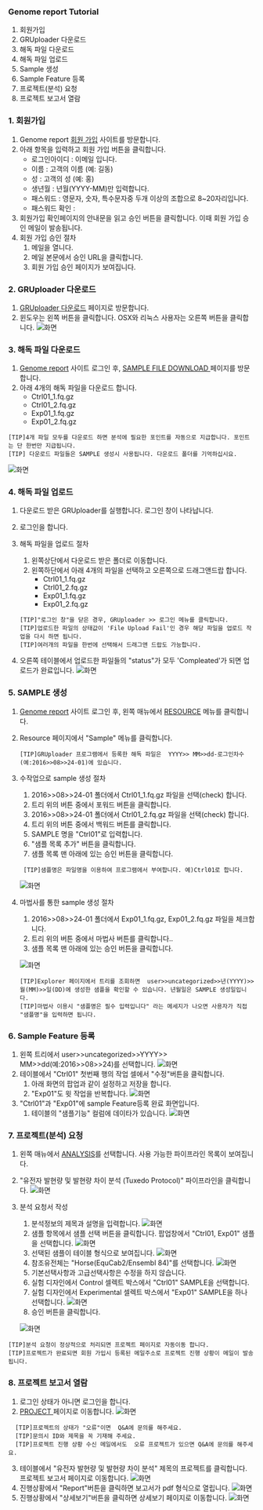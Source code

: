 ### Genome report Tutorial

1. 회원가입
2. GRUploader 다운로드
3. 해독 파일 다운로드
4. 해독 파일 업로드
5. Sample 생성
6. Sample Feature 등록
7. 프로젝트(분석) 요청
8. 프로젝트 보고서 열람

### 1. 회원가입
1. Genome report  <a href="https://omics.genome-report.com/member" target="_blank"> 회원 가입</a> 사이트를 방문합니다.
1. 아래 항목을 입력하고 회원 가입 버튼을 클릭합니다.
    - 로그인아이디 : 이메일 입니다.
    - 이름  : 고객의 이름 (예: 길동)
    - 성   : 고객의 성 (예: 홍)
    - 생년월 : 년월(YYYY-MM)만 입력합니다.
    - 패스워드 : 영문자, 숫자, 특수문자중 두개 이상의 조합으로 8~20자리입니다.
    - 패스워드 확인 :
1. 회원가입 확인페이지의 안내문을 읽고 승인 버튼을 클릭합니다. 이때 회원 가입 승인 메일이 발송됩니다.
1. 회원 가입 승인 절차
    1. 메일을 열니다.
    2. 메일 본문에서 승인 URL을 클릭합니다.
    3. 회원 가입 승인 페이지가 보여집니다.

### 2. GRUploader 다운로드
1. <a href="http://www.genome-report.com/down_file" target="_blank"> GRUploader 다운로드</a> 페이지로 방문합니다.
2. 윈도우는 왼쪽 버튼을 클릭합니다. OSX와 리눅스 사용자는 오른쪽 버튼을 클릭합니다.
![화면](https://github.com/genomereport/gimanual/raw/master/docs/images/screen_3.jpg)


### 3. 해독 파일 다운로드

1.  <a href="https://omics.genome-report.com/member" target="_blank">Genome report</a> 사이트 로그인 후, <a href="https://omics.genome-report.com/down_file/sample" target="_blank">SAMPLE FILE DOWNLOAD </a> 페이지를 방문합니다.
1. 아래 4개의 해독 파일을 다운로드 합니다.
    - Ctrl01_1.fq.gz
    - Ctrl01_2.fq.gz
    - Exp01_1.fq.gz
    - Exp01_2.fq.gz

  ````
 [TIP]4개 파일 모두를 다운로드 하면 분석에 필요한 포인트를 자동으로 지급합니다. 포인트는 단 한번만 지급됩니다.
 [TIP] 다운로드 파일들은 SAMPLE 생성시 사용됩니다. 다운로드 폴더를 기억하십시요.
 ````

![화면](https://github.com/genomereport/gimanual/raw/master/docs/images/tutorial_file_download.jpg)

### 4. 해독 파일 업로드
1. 다운로드 받은 GRUploader를 실행합니다. 로그인 창이 나타납니다.
2. 로그인을 합니다.
3. 해독 파일을 업로드 절차
    1. 왼쪽상단에서 다운로드 받은 폴더로 이동합니다.
    2. 왼쪽하단에서 아래 4개의 파일을 선택하고 오른쪽으로 드래그앤드랍 합니다.
        - Ctrl01_1.fq.gz
        - Ctrl01_2.fq.gz
        - Exp01_1.fq.gz
        - Exp01_2.fq.gz

   ````
   [TIP]"로그인 창"을 닫은 경우, GRUploader >> 로그인 메뉴를 클릭합니다.
   [TIP]업로드한 파일의 상태값이 'File Upload Fail'인 경우 해당 파일을 업로드 작업을 다시 하면 됩니다.
   [TIP]여러개의 파일을 한번에 선택해서 드래그앤 드랍도 가능합니다.
   ````

1. 오른쪽 테이블에서 업로드한 파일들의 "status"가 모두 'Compleated'가 되면 업로드가 완료입니다.
![화면](https://github.com/genomereport/gimanual/raw/master/docs/images/gruploader_screen_1.jpg)


### 5. SAMPLE 생성
1. <a href="https://omics.genome-report.com/member" target="_blank">Genome report</a> 사이트 로그인 후, 왼쪽 매뉴에서 <a href="https://omics.genome-report.com/resource" target="_blank">RESOURCE</a> 메뉴를 클릭합니다.
2. Resource 페이지에서 "Sample" 메뉴를 클릭합니다.
     ````
     [TIP]GRUploader 프로그램에서 등록한 해독 파일은  YYYY>> MM>>dd-로그인차수 (예:2016>>08>>24-01)에 있습니다.
     ````
3. 수작업으로 sample 생성 절차
    1. 2016>>08>>24-01 폴더에서 Ctrl01_1.fq.gz 파일을 선택(check) 합니다.
    1. 트리 위의 버튼 중에서 포워드 버튼을 클릭합니다.
    1. 2016>>08>>24-01 폴더에서 Ctrl01_2.fq.gz 파일을 선택(check) 합니다.
    1. 트리 위의 버튼 중에서 백워드 버튼를 클릭합니다.
    1. SAMPLE 명을  "Ctrl01"로 입력합니다.
    1. "샘플 목록 추가" 버튼을 클릭합니다.
    1. 샘플 목록 맨 아래에 있는 승인 버튼을 클릭합니다.

    ````
     [TIP]샘플명은 파일명을 이용하여 프로그램에서 부여합니다. 예)Ctrl01로 합니다.
    ````
   ![화면](https://github.com/genomereport/gimanual/raw/master/docs/images/sample_screen_1.jpg)


4. 마법사를 통한 sample 생성 절차
     1. 2016>>08>>24-01 폴더에서 Exp01_1.fq.gz, Exp01_2.fq.gz 파일을 체크합니다.
     1. 트리 위의 버튼 중에서 마법사 버튼를 클릭합니다..
     1. 샘플 목록 맨 아래에 있는 승인 버튼을 클릭합니다.

      ![화면](https://github.com/genomereport/gimanual/raw/master/docs/images/sample_wizard.jpg)

      ````
     [TIP]Explorer 페이지에서 트리를 조회하면  user>>uncategorized>>년(YYYY)>>월(MM)>>일(DD)에 생성한 샘플을 확인할 수 있습니다. 년월일은 SAMPLE 생성일입니다.
     [TIP]마법사 이용시 "샘플명은 필수 입력입니다" 라는 메세지가 나오면 사용자가 직접 "샘플명"을 입력하면 됩니다.
      ````

### 6. Sample Feature 등록
1.  왼쪽 트리에서  user>>uncategorized>>YYYY>> MM>>dd(예:2016>>08>>24)를 선택합니다.
![화면](https://github.com/genomereport/gimanual/raw/master/docs/images/sample_feature_screen1.jpg)
2. 테이블에서 "Ctrl01" 첫번째 행의 작업 셀에서 "수정"버튼을 클릭합니다.
    1. 아래 화면의 팝업과 같이 설정하고 저장을 합니다.
    2. "Exp01"도 윗 작업을 반복합니다.
 ![화면](https://github.com/genomereport/gimanual/raw/master/docs/images/sample_feature_screen2.jpg)
3. "Ctrl01"과 "Exp01"에 sample Feature등록 완료 화면입니다.
   1. 테이블의  "샘플기능" 컬럼에 데이타가 있습니다.
 ![화면](https://github.com/genomereport/gimanual/raw/master/docs/images/sample_feature_screen3.jpg)



### 7. 프로젝트(분석) 요청
 1. 왼쪽 매뉴에서 <a href="https://omics.genome-report.com/analysis" target="_blank"> ANALYSIS</a>를 선택합니다. 사용 가능한 파이프라인 목록이 보여집니다.

 2. "유전자 발현량 및 발현량 차이 분석 (Tuxedo Protocol)" 파이프라인을 클릭합니다.
 ![화면](https://github.com/genomereport/gimanual/raw/master/docs/images/analysis_pipeline.jpg)
 3. 분석 요청서 작성
    1. 분석정보의 제목과 설명을 입력합니다.
      ![화면](https://github.com/genomereport/gimanual/raw/master/docs/images/pipeline_title.jpg)
    2. 샘플 항목에서 샘플 선택 버튼을 클릭합니다. 팝업창에서  "Ctrl01, Exp01" 샘플을 선택합니다.
    ![화면](https://github.com/genomereport/gimanual/raw/master/docs/images/pipeline_sample_choose.jpg)
    3. 선택된 샘플이 테이블 형식으로 보여집니다.
      ![화면](https://github.com/genomereport/gimanual/raw/master/docs/images/analysis_sample.jpg)
    4. 참조유전체는 "Horse(EquCab2/Ensembl 84)"를 선택합니다.
     ![화면](https://github.com/genomereport/gimanual/raw/master/docs/images/pipeline_reference.jpg)
    5. 기본선택사항과 고급선택사항은 수정을 하지 않습니다.
    6. 실험 디자인에서 Control 셀렉트 박스에서 "Ctrl01" SAMPLE을 선택합니다.
    7. 실험 디자인에서 Experimental 셀렉트 박스에서 "Exp01" SAMPLE을 하나 선택합니다.
    ![화면](https://github.com/genomereport/gimanual/raw/master/docs/images/pipeline_design.jpg)
    5. 승인 버튼을 클릭합니다.

    ![화면](https://github.com/genomereport/gimanual/raw/master/docs/images/analysis_full_screen.png)

 ````
 [TIP]분석 요청이 정상적으로 처리되면 프로젝트 페이지로 자동이동 합니다.
 [TIP]프로젝트가 완료되면 회원 가입시 등록된 메일주소로 프로젝트 진행 상황이 메일이 발송됩니다.
 ````

### 8. 프로젝트 보고서 열람
 1. 로그인 상태가 아니면 로그인을 합니다.
 2. <a href="https://omics.genome-report.com/project" target="_blank"> PROJECT </a>페이지로 이동합니다.
![화면](https://github.com/genomereport/gimanual/raw/master/docs/images/project_screen.jpg)

 ````
   [TIP]프로젝트의 상태가 "오류"이면  Q&A에 문의를 해주세요.
   [TIP]문의시 ID와 제목을 꼭 기재해 주세요.
   [TIP]프로젝트 진행 상황 수신 메일에서도  오류 프로젝트가 있으면 Q&A에 문의를 해주세요.
 ````

 3. 테이블에서 "유전자 발현량 및 발현량 차이 분석" 제목의 프로젝트를 클릭합니다. 프로젝트 보고서 페이지로 이동합니다.
  ![화면](https://github.com/genomereport/gimanual/raw/master/docs/images/project_report_screen_1.jpg)
 5. 진행상황에서  "Report"버튼을 클릭하면  보고서가 pdf 형식으로 열립니다.
  ![화면](https://github.com/genomereport/gimanual/raw/master/docs/images/project_report_screen_3.jpg)
 6. 진행상황에서 "상세보기"버튼을 클릭하면 상세보기 페이지로 이동합니다.
  ![화면](https://github.com/genomereport/gimanual/raw/master/docs/images/project_report_screen_2.jpg)

